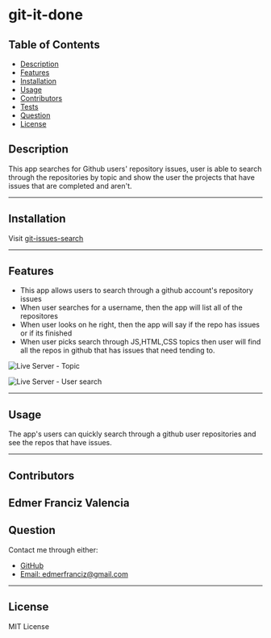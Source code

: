 # git-it-done

  ## Table of Contents
* [Description](#Description)
* [Features](#Features)
* [Installation](#Installation)
* [Usage](#Usage)
* [Contributors](#Contribution)
* [Tests](#Tests)
* [Question](#Question)
* [License](#license)

## Description
This app searches for Github users' repository issues, user is able to search through the repositories by topic and show the user the projects that have issues that are completed and aren't.

---

## Installation
 Visit [git-issues-search](https://edm1001.github.io/git-it-done/)

---

## Features
- This app allows users to search through a github account's repository issues
- When user searches for a username, then the app will list all of the repositores
- When user looks on he right, then the app will say if the repo has issues or if its finished
- When user picks search through JS,HTML,CSS topics then user will find all the repos in github that has issues that need tending to.

![Live Server - Topic](https://github.com/edm1001/git-it-done/assets/95250008/58953fa1-2cb1-4531-9a47-853fd3edd34f)


![Live Server - User search](https://github.com/edm1001/git-it-done/assets/95250008/76d98493-ae84-4784-8bcf-900b43e90ff4)

---
## Usage 
The app's users can quickly search through a github user repositories and see the repos that have issues.

---

## Contributors
Edmer Franciz Valencia
---

## Question
Contact me through either:
- [GitHub](https://github.com/edm1001)
- [Email: edmerfranciz@gmail.com](mailto:edmerfranciz@gmail.com)

---

## License
MIT License
